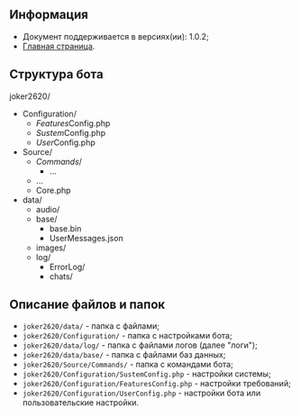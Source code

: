 Информация
------------

* Документ поддерживается в версиях(ии): 1.0.2;
* [Главная страница][0].

Структура бота
------------

joker2620/
* Configuration/
  * *Features*Config.php
  * *Sustem*Config.php
  * *User*Config.php
* Source/
  * *Commands*/
     * ...
  * ...
  * Core.php
* data/
  * audio/
  * base/
    * base.bin
    * UserMessages.json
  * images/
  * log/
    * ErrorLog/
    * chats/
    
Описание файлов и папок
------------

* `joker2620/data/` - папка с файлами;
* `joker2620/Configuration/` - папка с настройками бота;
* `joker2620/data/log/` - папка с файлами логов (далее "логи");
* `joker2620/data/base/` - папка с файлами баз данных;
* `joker2620/Source/Commands/` - папка с командами бота;
* `joker2620/Configuration/SustemConfig.php` - настройки системы;
* `joker2620/Configuration/FeaturesConfig.php` - настройки требований;
* `joker2620/Configuration/UserConfig.php` - настройки бота или пользовательские настройки.

[0]: index.md